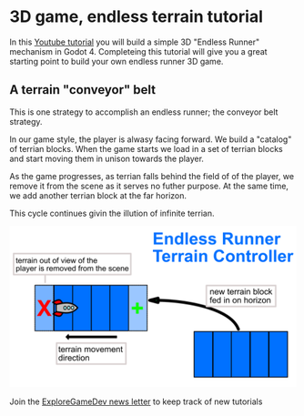 # 3D game, endless terrain tutorial

In this [Youtube tutorial](https://youtu.be/1jNt91A2PW0) you will build a simple 3D "Endless Runner" mechanism in Godot 4.
Completeing this tutorial will give you a great starting point to build your own endless runner 3D game.

## A terrain "conveyor" belt
This is one strategy to accomplish an endless runner; the conveyor belt strategy.

In our game style, the player is alwasy facing forward.
We build a "catalog" of terrian blocks.  When the game starts we load in a set of terrian blocks and start moving them in unison towards the player.

As the game progresses, as terrian falls behind the field of of the player, we remove it from the scene as it serves no futher purpose.  At the same time, we add another terrian block at the far horizon.

This cycle continues givin the illution of infinite terrian.


![](docs/terain%20conveyor%20demo.png)

Join the [ExploreGameDev news letter](https://exploregame.dev) to keep track of new tutorials
